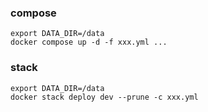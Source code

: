 ### compose

```shell
export DATA_DIR=/data
docker compose up -d -f xxx.yml ...
```

### stack

```shell
export DATA_DIR=/data
docker stack deploy dev --prune -c xxx.yml
```
